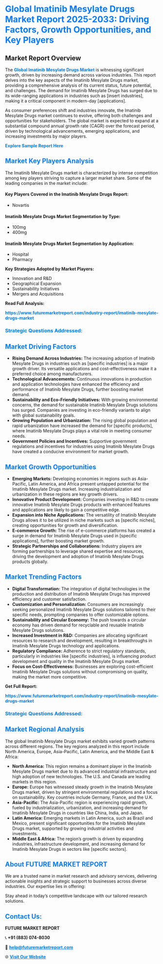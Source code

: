<h1 style="color: #007BFF;">Global Imatinib Mesylate Drugs Market Report 2025-2033: Driving Factors, Growth Opportunities, and Key Players</h1>

<section id="overview">
<h2>Market Report Overview</h2>
<p>The <a href="https://www.futuremarketreport.com/industry-report/imatinib-mesylate-drugs-market" style="color: #007BFF; text-decoration: none;"><strong>Global Imatinib Mesylate Drugs Market</strong></a> is witnessing significant growth, driven by increasing demand across various industries. This report delves into the key aspects of the Imatinib Mesylate Drugs market, providing a comprehensive analysis of its current status, future potential, and challenges. The demand for Imatinib Mesylate Drugs has surged due to its wide-ranging applications in industries such as [insert industries], making it a critical component in modern-day [applications].</p>
<p>As consumer preferences shift and industries innovate, the Imatinib Mesylate Drugs market continues to evolve, offering both challenges and opportunities for stakeholders. The global market is expected to expand at a substantial compound annual growth rate (CAGR) over the forecast period, driven by technological advancements, emerging applications, and increasing investments by major players.</p>
</section>

<section id="overview">
<p><a href="https://www.futuremarketreport.com/request-sample/reportId=43955" style="color: #007BFF; text-decoration: none;"><strong>Explore Sample Report Here</strong></a></p>
</section>

<section id="key-players">
<h2 style="color: #007BFF;">Market Key Players Analysis</h2>
<p>The Imatinib Mesylate Drugs market is characterized by intense competition among key players striving to capture a larger market share. Some of the leading companies in the market include:</p>
<h4>Key Players Covered in the Imatinib Mesylate Drugs Report:</h4>
<ul><li>Novartis</li></ul>
<h4>Imatinib Mesylate Drugs Market Segmentation by Type:</h4>
<ul><li>100mg</li><li>400mg</li></ul>

<h4>Imatinib Mesylate Drugs Market Segmentation by Application:</h4>
<ul><li>Hospital</li><li>Pharmacy</li></ul>
<p><strong>Key Strategies Adopted by Market Players:</strong></p>
<ul>
<li>Innovation and R&D</li>
<li>Geographical Expansion</li>
<li>Sustainability Initiatives</li>
<li>Mergers and Acquisitions</li>
</ul>
</section>

<section>
<p><strong>Read Full Analysis: </strong></p><a href="https://www.futuremarketreport.com/industry-report/imatinib-mesylate-drugs-market" style="color: #007BFF; text-decoration: none;"><strong>https://www.futuremarketreport.com/industry-report/imatinib-mesylate-drugs-market</strong></a>
<h3 style="color: #007BFF;">Strategic Questions Addressed:</h3>
</section>

<section id="driving-factors">
<h2 style="color: #007BFF;">Market Driving Factors</h2>
<ul>
<li><strong>Rising Demand Across Industries:</strong> The increasing adoption of Imatinib Mesylate Drugs in industries such as [specific industries] is a major growth driver. Its versatile applications and cost-effectiveness make it a preferred choice among manufacturers.</li>
<li><strong>Technological Advancements:</strong> Continuous innovations in production and application technologies have enhanced the efficiency and performance of Imatinib Mesylate Drugs, further boosting market demand.</li>
<li><strong>Sustainability and Eco-Friendly Initiatives:</strong> With growing environmental concerns, the demand for sustainable Imatinib Mesylate Drugs solutions has surged. Companies are investing in eco-friendly variants to align with global sustainability goals.</li>
<li><strong>Growing Population and Urbanization:</strong> The rising global population and rapid urbanization have increased the demand for [specific products], where Imatinib Mesylate Drugs plays a vital role in meeting consumer needs.</li>
<li><strong>Government Policies and Incentives:</strong> Supportive government regulations and incentives for industries using Imatinib Mesylate Drugs have created a conducive environment for market growth.</li>
</ul>
</section>

<section id="growth-opportunities">
<h2 style="color: #007BFF;">Market Growth Opportunities</h2>
<ul>
<li><strong>Emerging Markets:</strong> Developing economies in regions such as Asia-Pacific, Latin America, and Africa present untapped potential for the Imatinib Mesylate Drugs market. Increasing industrialization and urbanization in these regions are key growth drivers.</li>
<li><strong>Innovative Product Development:</strong> Companies investing in R&D to create innovative Imatinib Mesylate Drugs products with enhanced features and applications are likely to gain a competitive edge.</li>
<li><strong>Expansion into Niche Applications:</strong> The versatility of Imatinib Mesylate Drugs allows it to be utilized in niche markets such as [specific niches], creating opportunities for growth and diversification.</li>
<li><strong>E-commerce Growth:</strong> The rise of e-commerce platforms has created a surge in demand for Imatinib Mesylate Drugs used in [specific applications], further boosting market growth.</li>
<li><strong>Strategic Partnerships and Collaborations:</strong> Industry players are forming partnerships to leverage shared expertise and resources, driving the development and adoption of Imatinib Mesylate Drugs products globally.</li>
</ul>
</section>

<section id="trending-factors">
<h2 style="color: #007BFF;">Market Trending Factors</h2>
<ul>
<li><strong>Digital Transformation:</strong> The integration of digital technologies in the production and distribution of Imatinib Mesylate Drugs has improved efficiency and customer satisfaction.</li>
<li><strong>Customization and Personalization:</strong> Consumers are increasingly seeking personalized Imatinib Mesylate Drugs solutions tailored to their specific needs, prompting companies to offer customizable options.</li>
<li><strong>Sustainability and Circular Economy:</strong> The push towards a circular economy has driven demand for recyclable and reusable Imatinib Mesylate Drugs solutions.</li>
<li><strong>Increased Investment in R&D:</strong> Companies are allocating significant resources to research and development, resulting in breakthroughs in Imatinib Mesylate Drugs technology and applications.</li>
<li><strong>Regulatory Compliance:</strong> Adherence to strict regulatory standards, particularly in industries like [specific industries], is influencing product development and quality in the Imatinib Mesylate Drugs market.</li>
<li><strong>Focus on Cost-Effectiveness:</strong> Businesses are exploring cost-efficient Imatinib Mesylate Drugs solutions without compromising on quality, making the market more competitive.</li>
</ul>
</section>

<section>
<p><strong>Get Full Report: </strong></p><a href="https://www.futuremarketreport.com/industry-report/imatinib-mesylate-drugs-market" style="color: #007BFF; text-decoration: none;"><strong>https://www.futuremarketreport.com/industry-report/imatinib-mesylate-drugs-market</strong></a>
<h3 style="color: #007BFF;">Strategic Questions Addressed:</h3>
</section>


<section id="regional-analysis">
<h2 style="color: #007BFF;">Market Regional Analysis</h2>
<p>The global Imatinib Mesylate Drugs market exhibits varied growth patterns across different regions. The key regions analyzed in this report include North America, Europe, Asia-Pacific, Latin America, and the Middle East & Africa:</p>
<ul>
<li><strong>North America:</strong> This region remains a dominant player in the Imatinib Mesylate Drugs market due to its advanced industrial infrastructure and high adoption of new technologies. The U.S. and Canada are leading markets in this region.</li>
<li><strong>Europe:</strong> Europe has witnessed steady growth in the Imatinib Mesylate Drugs market, driven by stringent environmental regulations and a focus on sustainability. Key countries include Germany, France, and the U.K.</li>
<li><strong>Asia-Pacific:</strong> The Asia-Pacific region is experiencing rapid growth, fueled by industrialization, urbanization, and increasing demand for Imatinib Mesylate Drugs in countries like China, India, and Japan.</li>
<li><strong>Latin America:</strong> Emerging markets in Latin America, such as Brazil and Mexico, present significant opportunities for the Imatinib Mesylate Drugs market, supported by growing industrial activities and investments.</li>
<li><strong>Middle East & Africa:</strong> The region’s growth is driven by expanding industries, infrastructure development, and increasing demand for Imatinib Mesylate Drugs in sectors like [specific sectors].</li>
</ul>
</section>

<footer>
<h2 style="color: #007BFF;">About FUTURE MARKET REPORT</h2>
<p>We are a trusted name in market research and advisory services, delivering actionable insights and strategic support to businesses across diverse industries. Our expertise lies in offering:</p>

<p>Stay ahead in today’s competitive landscape with our tailored research solutions.</p>

<h2 style="color: #007BFF;">Contact Us:</h2>
<p><strong>FUTURE MARKET REPORT</strong></p>
<p>📞 <strong>+91 (883) 074-8030</strong></p>
<p>📧 <strong><a href="mailto:help@futuremarketreport.com" style="color: #007BFF;">help@futuremarketreport.com</a></strong></p>
<p>🌐 <strong><a href="https://www.futuremarketreport.com/" style="color: #007BFF;">Visit Our Website</a></strong></p>
</footer>